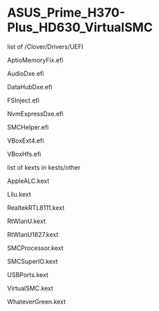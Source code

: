 # ASUS_Prime_H370-Plus_HD630_VirtualSMC

list of /Clover/Drivers/UEFI

AptioMemoryFix.efi

AudioDxe.efi

DataHubDxe.efi

FSInject.efi

NvmExpressDxe.efi

SMCHelper.efi

VBoxExt4.efi

VBoxHfs.efi

list of kexts in kests/other

AppleALC.kext

Lilu.kext

RealtekRTL8111.kext

RtWlanU.kext

RtWlanU1827.kext

SMCProcessor.kext

SMCSuperIO.kext

USBPorts.kext

VirtualSMC.kext

WhateverGreen.kext

